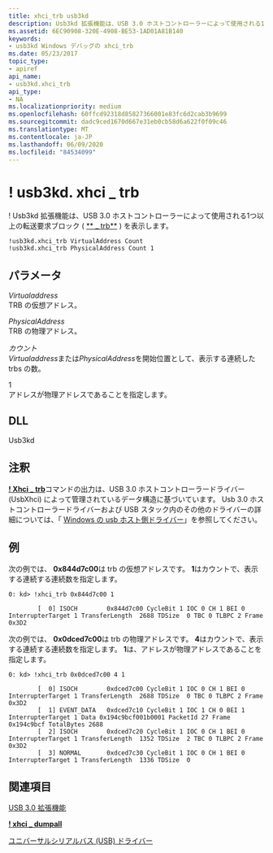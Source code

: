 ```yaml
---
title: xhci_trb usb3kd
description: Usb3kd 拡張機能は、USB 3.0 ホストコントローラーによって使用される1つ以上の転送要求ブロック (TRBs) を表示し xhci_trb ます。
ms.assetid: 6EC90908-320E-4908-BE53-1AD01A81B140
keywords:
- usb3kd Windows デバッグの xhci_trb
ms.date: 05/23/2017
topic_type:
- apiref
api_name:
- usb3kd.xhci_trb
api_type:
- NA
ms.localizationpriority: medium
ms.openlocfilehash: 60ffcd92318d85827366001e83fc6d2cab3b9699
ms.sourcegitcommit: dadc9ced1670d667e31eb0cb58d6a622f0f09c46
ms.translationtype: MT
ms.contentlocale: ja-JP
ms.lasthandoff: 06/09/2020
ms.locfileid: "84534099"
---
```

# <a name="usb3kdxhci_trb"></a>! usb3kd. xhci \_ trb


! Usb3kd 拡張機能は、USB 3.0 ホストコントローラーによって使用される1つ以上の転送要求ブロック ( [** \_ trb**](-usb3kd-device-info.md) ) を表示します。

```dbgcmd
!usb3kd.xhci_trb VirtualAddress Count
!usb3kd.xhci_trb PhysicalAddress Count 1
```

## <a name="span-idddk__devobj_dbgspanspan-idddk__devobj_dbgspanparameters"></a><span id="ddk__devobj_dbg"></span><span id="DDK__DEVOBJ_DBG"></span>パラメータ


<span id="_______VirtualAddress______"></span><span id="_______virtualaddress______"></span><span id="_______VIRTUALADDRESS______"></span>*Virtualaddress*   
TRB の仮想アドレス。

<span id="_______PhysicalAddress______"></span><span id="_______physicaladdress______"></span><span id="_______PHYSICALADDRESS______"></span>*PhysicalAddress*   
TRB の物理アドレス。

<span id="_______Count______"></span><span id="_______count______"></span><span id="_______COUNT______"></span>*カウント*   
*Virtualaddress*または*PhysicalAddress*を開始位置として、表示する連続した trbs の数。

<span id="_______1______"></span>1   
アドレスが物理アドレスであることを指定します。

## <a name="span-iddllspanspan-iddllspandll"></a><span id="DLL"></span><span id="dll"></span>DLL


Usb3kd

<a name="remarks"></a>注釈
-------

[**! Xhci \_ trb**](-usb3kd-device-info.md)コマンドの出力は、USB 3.0 ホストコントローラードライバー (UsbXhci) によって管理されているデータ構造に基づいています。 Usb 3.0 ホストコントローラードライバーおよび USB スタック内のその他のドライバーの詳細については、「 [Windows の usb ホスト側ドライバー](https://docs.microsoft.com/windows-hardware/drivers/usbcon/usb-3-0-driver-stack-architecture)」を参照してください。

<a name="examples"></a>例
--------

次の例では、 **0x844d7c00**は trb の仮想アドレスです。 **1**はカウントで、表示する連続する連続数を指定します。

```dbgcmd
0: kd> !xhci_trb 0x844d7c00 1

        [  0] ISOCH        0x844d7c00 CycleBit 1 IOC 0 CH 1 BEI 0 InterrupterTarget 1 TransferLength  2688 TDSize  0 TBC 0 TLBPC 2 Frame 0x3D2
```

次の例では、 **0x0dced7c00**は trb の物理アドレスです。 **4**はカウントで、表示する連続する連続数を指定します。 **1**は、アドレスが物理アドレスであることを指定します。

```dbgcmd
0: kd> !xhci_trb 0x0dced7c00 4 1

        [  0] ISOCH        0xdced7c00 CycleBit 1 IOC 0 CH 1 BEI 0 InterrupterTarget 1 TransferLength  2688 TDSize  0 TBC 0 TLBPC 2 Frame 0x3D2
        [  1] EVENT_DATA   0xdced7c10 CycleBit 1 IOC 1 CH 0 BEI 1 InterrupterTarget 1 Data 0x194c9bcf001b0001 PacketId 27 Frame 0x194c9bcf TotalBytes 2688
        [  2] ISOCH        0xdced7c20 CycleBit 1 IOC 0 CH 1 BEI 0 InterrupterTarget 1 TransferLength  1352 TDSize  2 TBC 0 TLBPC 2 Frame 0x3D2
        [  3] NORMAL       0xdced7c30 CycleBit 1 IOC 0 CH 1 BEI 0 InterrupterTarget 1 TransferLength  1336 TDSize  0
```

## <a name="span-idsee_alsospansee-also"></a><span id="see_also"></span>関連項目


[USB 3.0 拡張機能](usb-3-extensions.md)

[**! xhci \_ dumpall**](-usb3kd-xhci-dumpall.md)

[ユニバーサルシリアルバス (USB) ドライバー](https://docs.microsoft.com/windows-hardware/drivers/usbcon/)

 

 







